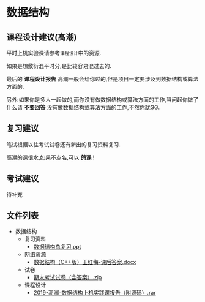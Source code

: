 # 数据结构

## 课程设计建议(高潮)

平时上机实验课请参考`课程设计`中的资源.

如果是想敷衍混平时分,是比较容易混过去的.

最后的 **课程设计报告** 高潮一般会给你过的,但是项目一定要涉及到数据结构或算法方面的.

另外:如果你是多人一起做的,而你没有做数据结构或算法方面的工作,当问起你做了什么请 **不要回答** 没有做数据结构或算法方面的工作,不然你就GG.

## 复习建议

笔试根据以往考试试卷还有新出的复习资料复习.

高潮的课很水,如果不点名,可以 **鸽课** !

## 考试建议

待补充

## 文件列表

- 数据结构
    - 复习资料
        - [数据结构总复习.ppt](https://gitee.com/OpenWyu/wyu-courses-lib/raw/master/数据结构/复习资料/数据结构总复习.ppt)
    - 网络资源
        - [数据结构（C++版）王红梅-课后答案.docx](https://gitee.com/OpenWyu/wyu-courses-lib/raw/master/数据结构/网络资源/数据结构（C++版）王红梅-课后答案.docx)
    - 试卷
        - [期末考试试卷（含答案）.zip](https://gitee.com/OpenWyu/wyu-courses-lib/raw/master/数据结构/试卷/期末考试试卷（含答案）.zip)
    - 课程设计
        - [2019-高潮-数据结构上机实践课报告（附源码）.rar](https://gitee.com/OpenWyu/wyu-courses-lib/raw/master/数据结构/课程设计/2019-高潮-数据结构上机实践课报告（附源码）.rar)
